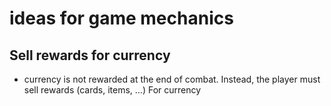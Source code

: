# ideas for game mechanics

## Sell rewards for currency

- currency is not rewarded at the end of combat. Instead, the player must sell rewards (cards, items, ...) For currency
